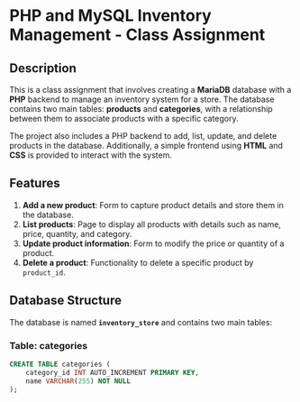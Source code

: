 # PHP and MySQL Inventory Management - Class Assignment

## Description

This is a class assignment that involves creating a **MariaDB** database with a **PHP** backend to manage an inventory system for a store. The database contains two main tables: **products** and **categories**, with a relationship between them to associate products with a specific category.

The project also includes a PHP backend to add, list, update, and delete products in the database. Additionally, a simple frontend using **HTML** and **CSS** is provided to interact with the system.

## Features

1. **Add a new product**: Form to capture product details and store them in the database.
2. **List products**: Page to display all products with details such as name, price, quantity, and category.
3. **Update product information**: Form to modify the price or quantity of a product.
4. **Delete a product**: Functionality to delete a specific product by `product_id`.

## Database Structure

The database is named **`inventory_store`** and contains two main tables:

### Table: **categories**
```sql
CREATE TABLE categories (
    category_id INT AUTO_INCREMENT PRIMARY KEY,
    name VARCHAR(255) NOT NULL
);
